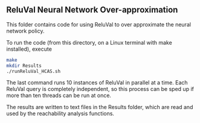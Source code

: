 ## ReluVal Neural Network Over-approximation

This folder contains code for using ReluVal to over approximate the neural network policy.

To run the code (from this directory, on a Linux terminal with make installed), execute 
```bash
make 
mkdir Results
./runReluVal_HCAS.sh
```

The last command runs 10 instances of ReluVal in parallel at a time. 
Each ReluVal query is completely independent, so this process can be sped up if more than ten threads can be run at once.

The results are written to text files in the Results folder, which are read and used by the reachability analysis functions.
